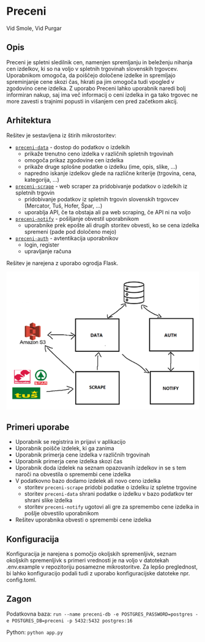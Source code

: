 # Preceni

Vid Smole, Vid Purgar

## Opis

Preceni je spletni sledilnik cen, namenjen spremljanju in beleženju nihanja cen izdelkov, ki so na voljo v spletnih trgovinah slovenskih trgovcev. Uporabnikom omogoča, da poiščejo določene izdelke in spremljajo spreminjanje cene skozi čas, hkrati pa jim omogoča tudi vpogled v zgodovino cene izdelka. Z uporabo Preceni lahko uporabnik naredi bolj informiran nakup, saj ima več informacij o ceni izdelka in ga tako trgovec ne more zavesti s trajnimi popusti in višanjem cen pred začetkom akcij.

## Arhitektura

Rešitev je sestavljena iz štirih mikrostoritev:

- [`preceni-data`](https://github.com/RSO-32/preceni-data) - dostop do podatkov o izdelkih
  - prikaže trenutno ceno izdelka v različnih spletnih trgovinah
  - omogoča prikaz zgodovine cen izdelka
  - prikaže druge splošne podatke o izdelku (ime, opis, slike, ...)
  - napredno iskanje izdelkov glede na različne kriterije (trgovina, cena, kategorija, ...)
- [`preceni-scrape`](https://github.com/RSO-32/preceni-scrape) - web scraper za pridobivanje podatkov o izdelkih iz spletnih trgovin
  - pridobivanje podatkov iz spletnih trgovin slovenskih trgovcev (Mercator, Tuš, Hofer, Špar, ...)
  - uporablja API, če ta obstaja ali pa web scraping, če API ni na voljo
- [`preceni-notify`](https://github.com/RSO-32/preceni-notify) - pošiljanje obvestil uporabnikom
  - uporabnike prek epošte ali drugih storitev obvesti, ko se cena izdelka spremeni (pade pod določeno mejo)
- [`preceni-auth`](https://github.com/RSO-32/preceni-auth) - avtentikacija uporabnikov
  - login, register
  - upravljanje računa

Rešitev je narejena z uporabo ogrodja Flask.

![arhitektura](arhitektura.png)

## Primeri uporabe

- Uporabnik se registrira in prijavi v aplikacijo
- Uporabnik poišče izdelek, ki ga zanima
- Uporabnik primerja cene izdelka v različnih trgovinah
- Uporabnik primerja cene izdelka skozi čas
- Uporabnik doda izdelek na seznam opazovanih izdelkov in se s tem naroči na obvestila o spremembi cene izdelka
- V podatkovno bazo dodamo izdelek ali novo ceno izdelka
  - storitev `preceni-scrape` pridobi podatke o izdelku iz spletne trgovine
  - storitev `preceni-data` shrani podatke o izdelku v bazo podatkov ter shrani slike izdelka
  - storitev `preceni-notify` ugotovi ali gre za spremembo cene izdelka in pošlje obvestilo uporabnikom
- Rešitev uporabnika obvesti o spremembi cene izdelka

## Konfiguracija
Konfiguracija je narejena s pomočjo okoljskih spremenljivk, seznam okoljskih spremenljivk s primeri vrednosti je na voljo v datotekah .env.example v repozitoriju posamezne mikrostoritve.
Za lepšo preglednost, bi lahko konfiguracijo podali tudi z uporabo konfiguracijske datoteke npr. config.toml.


## Zagon

Podatkovna baza: `run --name preceni-db -e POSTGRES_PASSWORD=postgres -e POSTGRES_DB=preceni -p 5432:5432 postgres:16`

Python: `python app.py`


